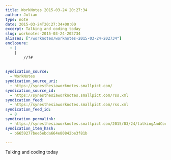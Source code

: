 ```yaml
---
title: WorkNotes 2015-03-24 20:27:34
author: Julian
type: note
date: 2015-03-24T20:27:34+00:00
excerpt: Talking and coding today
slug: worknotes-2015-03-24-202734 
aliases: ["/worknotes/worknotes-2015-03-24-202734"]
enclosure:
  - |
    |
        //?#
        
        
syndication_source:
  - WorkNotes
syndication_source_uri:
  - https://synesthesiaworknotes.smallpict.com/
syndication_source_id:
  - https://synesthesiaworknotes.smallpict.com/rss.xml
syndication_feed:
  - https://synesthesiaworknotes.smallpict.com/rss.xml
syndication_feed_id:
  - 8
syndication_permalink:
  - https://synesthesiaworknotes.smallpict.com/2015/03/24/talkingAndCodingToday.html
syndication_item_hash:
  - b6659277bee5ebda664e80842be3f81b

---
```

Talking and coding today